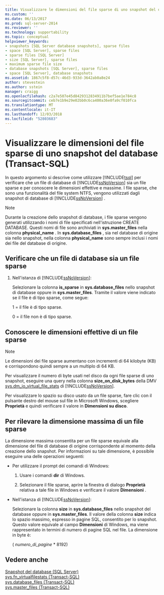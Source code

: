 ```yaml
---
title: Visualizzare le dimensioni del file sparse di uno snapshot del database (Transact-SQL) | Microsoft Docs
ms.custom: ''
ms.date: 06/13/2017
ms.prod: sql-server-2014
ms.reviewer: ''
ms.technology: supportability
ms.topic: conceptual
helpviewer_keywords:
- snapshots [SQL Server database snapshots], sparse files
- space [SQL Server], sparse files
- sparse files [SQL Server]
- size [SQL Server], sparse files
- maximum sparse file size
- database snapshots [SQL Server], sparse files
- space [SQL Server], database snapshots
ms.assetid: 1867c5f8-d57c-46d3-933d-3642ab0a8e24
author: stevestein
ms.author: sstein
manager: craigg
ms.openlocfilehash: c2a7e507e45d8429312834911b7bef5ae1e784c8
ms.sourcegitcommit: ceb7e1b9e29e02bb0c6ca400a36e0fa9cf010fca
ms.translationtype: MT
ms.contentlocale: it-IT
ms.lasthandoff: 12/03/2018
ms.locfileid: "52803683"
---
```

# <a name="view-the-size-of-the-sparse-file-of-a-database-snapshot-transact-sql"></a>Visualizzare le dimensioni del file sparse di uno snapshot del database (Transact-SQL)
  In questo argomento si descrive come utilizzare [!INCLUDE[tsql](../../includes/tsql-md.md)] per verificare che un file di database di [!INCLUDE[ssNoVersion](../../includes/ssnoversion-md.md)] sia un file sparse e per conoscere le dimensioni effettive e massime. I file sparse, che sono una funzionalità del file system NTFS, vengono utilizzati dagli snapshot di database di [!INCLUDE[ssNoVersion](../../includes/ssnoversion-md.md)] .  
  
> [!NOTE]  
>  Durante la creazione dello snapshot di database, i file sparse vengono generati utilizzando i nomi di file specificati nell'istruzione CREATE DATABASE. Questi nomi di file sono archiviati in **sys.master_files** nella colonna **physical_name** . In **sys.database_files** , sia nel database di origine sia nello snapshot, nella colonna **physical_name** sono sempre inclusi i nomi dei file del database di origine.  
  
## <a name="verify-that-a-database-file-is-a-sparse-file"></a>Verificare che un file di database sia un file sparse  
  
1.  Nell'istanza di [!INCLUDE[ssNoVersion](../../includes/ssnoversion-md.md)]:  
  
     Selezionare la colonna **is_sparse** in **sys.database_files** nello snapshot di database oppure in **sys.master_files**. Tramite il valore viene indicato se il file è di tipo sparse, come segue:  
  
     1 = il file è di tipo sparse.  
  
     0 = il file non è di tipo sparse.  
  
## <a name="find-out-the-actual-size-of-a-sparse-file"></a>Conoscere le dimensioni effettive di un file sparse  
  
> [!NOTE]  
>  Le dimensioni dei file sparse aumentano con incrementi di 64 kilobyte (KB) e corrispondono quindi sempre a un multiplo di 64 KB.  
  
 Per visualizzare il numero di byte usati nel disco da ogni file sparse di uno snapshot, eseguire una query nella colonna **size_on_disk_bytes** della DMV [sys.dm_io_virtual_file_stats](/sql/relational-databases/system-dynamic-management-views/sys-dm-io-virtual-file-stats-transact-sql) di [!INCLUDE[ssNoVersion](../../includes/ssnoversion-md.md)].  
  
 Per visualizzare lo spazio su disco usato da un file sparse, fare clic con il pulsante destro del mouse sul file in Microsoft Windows, scegliere **Proprietà** e quindi verificare il valore in **Dimensioni su disco**.  
  
## <a name="find-out-the-maximum-size-of-a-sparse-file"></a>Per rilevare la dimensione massima di un file sparse  
 La dimensione massima consentita per un file sparse equivale alla dimensione del file di database di origine corrispondente al momento della creazione dello snapshot. Per informazioni su tale dimensione, è possibile eseguire una delle operazioni seguenti:  
  
-   Per utilizzare il prompt dei comandi di Windows:  
  
    1.  Usare i comandi **dir** di Windows.  
  
    2.  Selezionare il file sparse, aprire la finestra di dialogo **Proprietà** relativa a tale file in Windows e verificare il valore **Dimensioni** .  
  
-   Nell'istanza di [!INCLUDE[ssNoVersion](../../includes/ssnoversion-md.md)]:  
  
     Selezionare la colonna **size** in **sys.database_files** nello snapshot del database oppure in **sys.master_files**. Il valore della colonna **size** indica lo spazio massimo, espresso in pagine SQL, consentito per lo snapshot. Questo valore equivale al campo **Dimensioni** di Windows, ma viene rappresentato in termini di numero di pagine SQL nel file. La dimensione in byte è:  
  
     ( *numero_di_pagine* * 8192)  
  
## <a name="see-also"></a>Vedere anche  
 [Snapshot del database &#40;SQL Server&#41;](database-snapshots-sql-server.md)   
 [sys.fn_virtualfilestats &#40;Transact-SQL&#41;](/sql/relational-databases/system-functions/sys-fn-virtualfilestats-transact-sql)   
 [sys.database_files &#40;Transact-SQL&#41;](/sql/relational-databases/system-catalog-views/sys-database-files-transact-sql)   
 [sys.master_files &#40;Transact-SQL&#41;](/sql/relational-databases/system-catalog-views/sys-master-files-transact-sql)  
  
  
